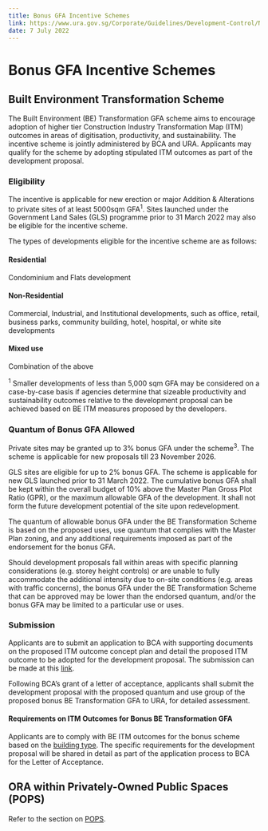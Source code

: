 ```yaml
---
title: Bonus GFA Incentive Schemes
link: https://www.ura.gov.sg/Corporate/Guidelines/Development-Control/Non-Residential/Business-Park/GFA-Incentive-Schemes
date: 7 July 2022
---
```


# Bonus GFA Incentive Schemes

## Built Environment Transformation Scheme

The Built Environment (BE) Transformation GFA scheme aims to encourage adoption of higher tier Construction Industry Transformation Map (ITM) outcomes in areas of digitisation, productivity, and sustainability. The incentive scheme is jointly administered by BCA and URA. Applicants may qualify for the scheme by adopting stipulated ITM outcomes as part of the development proposal.

### Eligibility

The incentive is applicable for new erection or major Addition & Alterations to private sites of at least 5000sqm GFA<sup>1</sup>. Sites launched under the Government Land Sales (GLS) programme prior to 31 March 2022 may also be eligible for the incentive scheme.

The types of developments eligible for the incentive scheme are as follows:

#### Residential
Condominium and Flats development 

#### Non-Residential
Commercial, Industrial, and Institutional developments, such as office, retail, business parks, community building, hotel, hospital, or white site developments 

#### Mixed use
Combination of the above 

<sup>1</sup> Smaller developments of less than 5,000 sqm GFA may be considered on a case-by-case basis if agencies determine that sizeable productivity and sustainability outcomes relative to the development proposal can be achieved based on BE ITM measures proposed by the developers.

### Quantum of Bonus GFA Allowed

Private sites may be granted up to 3% bonus GFA under the scheme<sup>3</sup>. The scheme is applicable for new proposals till 23 November 2026.

GLS sites are eligible for up to 2% bonus GFA. The scheme is applicable for new GLS launched prior to 31 March 2022. The cumulative bonus GFA shall be kept within the overall budget of 10% above the Master Plan Gross Plot Ratio (GPR), or the maximum allowable GFA of the development. It shall not form the future development potential of the site upon redevelopment. 

The quantum of allowable bonus GFA under the BE Transformation Scheme is based on the proposed uses, use quantum that complies with the Master Plan zoning, and any additional requirements imposed as part of the endorsement for the bonus GFA. 

Should development proposals fall within areas with specific planning considerations (e.g. storey height controls) or are unable to fully accommodate the additional intensity due to on-site conditions (e.g. areas with traffic concerns), the bonus GFA under the BE Transformation Scheme that can be approved may be lower than the endorsed quantum, and/or the bonus GFA may be limited to a particular use or uses.

### Submission

Applicants are to submit an application to BCA with supporting documents on the proposed ITM outcome concept plan and detail the proposed ITM outcome to be adopted for the development proposal. The submission can be made at this [link](https://form.gov.sg/610112199bdc0c00123abb25).

Following BCA’s grant of a letter of acceptance, applicants shall submit the development proposal with the proposed quantum and use group of the proposed bonus BE Transformation GFA to URA, for detailed assessment.

#### Requirements on ITM Outcomes for Bonus BE Transformation GFA

Applicants are to comply with BE ITM outcomes for the bonus scheme based on the [building type](https://www.ura.gov.sg/-/media/Corporate/Guidelines/Development-control/Flats-Condominiums/BE-Transformation-building-type.pdf). The specific requirements for the development proposal will be shared in detail as part of the application process to BCA for the Letter of Acceptance.

## ORA within Privately-Owned Public Spaces (POPS)

Refer to the section on [POPS](https://www.ura.gov.sg/Corporate/Guidelines/Development-Control/gross-floor-area/GFA/Privately-OwnedPublicSpacesPOPS).


